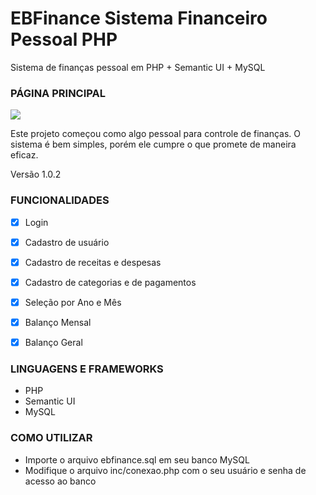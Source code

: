 # EBFinance Sistema Financeiro Pessoal PHP
Sistema de finanças pessoal em PHP + Semantic UI + MySQL

### PÁGINA PRINCIPAL
<img src="https://user-images.githubusercontent.com/107374370/175829473-be012890-bc82-46e5-b7de-0aea3e1b1a32.png"/>

Este projeto começou como algo pessoal para controle de finanças. O sistema é bem simples, porém ele cumpre o que promete de maneira eficaz.

Versão 1.0.2

### FUNCIONALIDADES
- [X] Login
- [X] Cadastro de usuário
- [X] Cadastro de receitas e despesas
- [X] Cadastro de categorias e de pagamentos
- [X] Seleção por Ano e Mês
- [X] Balanço Mensal
- [X] Balanço Geral


### LINGUAGENS E FRAMEWORKS
<ul>
  <li>PHP</li>
  <li>Semantic UI</li>
  <li>MySQL</li>
</ul>

### COMO UTILIZAR
<ul>
  <li>Importe o arquivo ebfinance.sql em seu banco MySQL</li>
  <li>Modifique o arquivo inc/conexao.php com o seu usuário e senha de acesso ao banco</li>
</ul>
